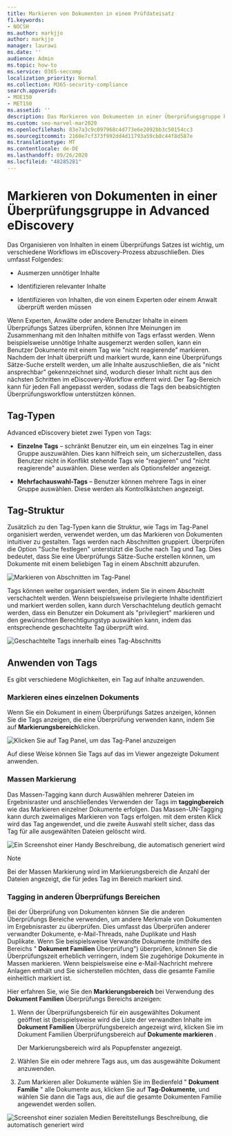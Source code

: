 ```yaml
---
title: Markieren von Dokumenten in einem Prüfdateisatz
f1.keywords:
- NOCSH
ms.author: markjjo
author: markjjo
manager: laurawi
ms.date: ''
audience: Admin
ms.topic: how-to
ms.service: O365-seccomp
localization_priority: Normal
ms.collection: M365-security-compliance
search.appverid:
- MOE150
- MET150
ms.assetid: ''
description: Das Markieren von Dokumenten in einer Überprüfungsgruppe hilft, unnötigen Inhalt zu entfernen und relevante Inhalte in einem erweiterten eDiscovery-Fall zu identifizieren.
ms.custom: seo-marvel-mar2020
ms.openlocfilehash: 83e7a3c9c097968c4d773e6e2092bb3c50154cc3
ms.sourcegitcommit: 2160e7cf373f992dd4d11793a59cb8c44f8d587e
ms.translationtype: MT
ms.contentlocale: de-DE
ms.lasthandoff: 09/26/2020
ms.locfileid: "48285281"
---
```

# <a name="tag-documents-in-a-review-set-in-advanced-ediscovery"></a>Markieren von Dokumenten in einer Überprüfungsgruppe in Advanced eDiscovery

Das Organisieren von Inhalten in einem Überprüfungs Satzes ist wichtig, um verschiedene Workflows im eDiscovery-Prozess abzuschließen. Dies umfasst Folgendes:

- Ausmerzen unnötiger Inhalte

- Identifizieren relevanter Inhalte
 
- Identifizieren von Inhalten, die von einem Experten oder einem Anwalt überprüft werden müssen

Wenn Experten, Anwälte oder andere Benutzer Inhalte in einem Überprüfungs Satzes überprüfen, können Ihre Meinungen im Zusammenhang mit den Inhalten mithilfe von Tags erfasst werden. Wenn beispielsweise unnötige Inhalte ausgemerzt werden sollen, kann ein Benutzer Dokumente mit einem Tag wie "nicht reagierende" markieren. Nachdem der Inhalt überprüft und markiert wurde, kann eine Überprüfungs Sätze-Suche erstellt werden, um alle Inhalte auszuschließen, die als "nicht ansprechbar" gekennzeichnet sind, wodurch dieser Inhalt nicht aus den nächsten Schritten im eDiscovery-Workflow entfernt wird. Der Tag-Bereich kann für jeden Fall angepasst werden, sodass die Tags den beabsichtigten Überprüfungsworkflow unterstützen können.

## <a name="tag-types"></a>Tag-Typen

Advanced eDiscovery bietet zwei Typen von Tags:

- **Einzelne Tags** – schränkt Benutzer ein, um ein einzelnes Tag in einer Gruppe auszuwählen. Dies kann hilfreich sein, um sicherzustellen, dass Benutzer nicht in Konflikt stehende Tags wie "reagieren" und "nicht reagierende" auswählen. Diese werden als Optionsfelder angezeigt.

- **Mehrfachauswahl-Tags** – Benutzer können mehrere Tags in einer Gruppe auswählen. Diese werden als Kontrollkästchen angezeigt.

## <a name="tag-structure"></a>Tag-Struktur

Zusätzlich zu den Tag-Typen kann die Struktur, wie Tags im Tag-Panel organisiert werden, verwendet werden, um das Markieren von Dokumenten intuitiver zu gestalten. Tags werden nach Abschnitten gruppiert. Überprüfen die Option "Suche festlegen" unterstützt die Suche nach Tag und Tag. Dies bedeutet, dass Sie eine Überprüfungs Sätze-Suche erstellen können, um Dokumente mit einem beliebigen Tag in einem Abschnitt abzurufen.

![Markieren von Abschnitten im Tag-Panel](../media/Tagtypes.png)

Tags können weiter organisiert werden, indem Sie in einem Abschnitt verschachtelt werden. Wenn beispielsweise privilegierte Inhalte identifiziert und markiert werden sollen, kann durch Verschachtelung deutlich gemacht werden, dass ein Benutzer ein Dokument als "privilegiert" markieren und den gewünschten Berechtigungstyp auswählen kann, indem das entsprechende geschachtelte Tag überprüft wird.

![Geschachtelte Tags innerhalb eines Tag-Abschnitts](../media/Nestingtags.png)

## <a name="applying-tags"></a>Anwenden von Tags

Es gibt verschiedene Möglichkeiten, ein Tag auf Inhalte anzuwenden.

### <a name="tagging-a-single-document"></a>Markieren eines einzelnen Dokuments

Wenn Sie ein Dokument in einem Überprüfungs Satzes anzeigen, können Sie die Tags anzeigen, die eine Überprüfung verwenden kann, indem Sie auf **Markierungsbereich**klicken.

![Klicken Sie auf Tag Panel, um das Tag-Panel anzuzeigen](../media/Singledoctag.png)

Auf diese Weise können Sie Tags auf das im Viewer angezeigte Dokument anwenden.

### <a name="bulk-tagging"></a>Massen Markierung

Das Massen-Tagging kann durch Auswählen mehrerer Dateien im Ergebnisraster und anschließendes Verwenden der Tags im **taggingbereich** wie das Markieren einzelner Dokumente erfolgen. Das Massen-UN-Tagging kann durch zweimaliges Markieren von Tags erfolgen. mit dem ersten Klick wird das Tag angewendet, und die zweite Auswahl stellt sicher, dass das Tag für alle ausgewählten Dateien gelöscht wird.

![Ein Screenshot einer Handy Beschreibung, die automatisch generiert wird](../media/Bulktag.png)

> [!NOTE]
> Bei der Massen Markierung wird im Markierungsbereich die Anzahl der Dateien angezeigt, die für jedes Tag im Bereich markiert sind.

### <a name="tagging-in-other-review-panels"></a>Tagging in anderen Überprüfungs Bereichen

Bei der Überprüfung von Dokumenten können Sie die anderen Überprüfungs Bereiche verwenden, um andere Merkmale von Dokumenten im Ergebnisraster zu überprüfen. Dies umfasst das Überprüfen anderer verwandter Dokumente, e-Mail-Threads, nahe Duplikate und Hash Duplikate. Wenn Sie beispielsweise Verwandte Dokumente (mithilfe des Bereichs " **Dokument Familien** Überprüfung") überprüfen, können Sie die Überprüfungszeit erheblich verringern, indem Sie zugehörige Dokumente in Massen markieren. Wenn beispielsweise eine e-Mail-Nachricht mehrere Anlagen enthält und Sie sicherstellen möchten, dass die gesamte Familie einheitlich markiert ist.

Hier erfahren Sie, wie Sie den **Markierungsbereich** bei Verwendung des **Dokument Familien** Überprüfungs Bereichs anzeigen:

1. Wenn der Überprüfungsbereich für ein ausgewähltes Dokument geöffnet ist (beispielsweise wird die Liste der verwandten Inhalte im **Dokument Familien** Überprüfungsbereich angezeigt wird, klicken Sie im Dokument Familien Überprüfungsbereich auf **Dokumente markieren** .

   Der Markierungsbereich wird als Popupfenster angezeigt.

2. Wählen Sie ein oder mehrere Tags aus, um das ausgewählte Dokument anzuwenden. 

3. Zum Markieren aller Dokumente wählen Sie im Bedienfeld " **Dokument Familie** " alle Dokumente aus, klicken Sie auf **Tag-Dokumente**, und wählen Sie dann die Tags aus, die auf die gesamte Dokumenten Familie angewendet werden sollen.

![Screenshot einer sozialen Medien Bereitstellungs Beschreibung, die automatisch generiert wird](../media/Relatedtag.png)
